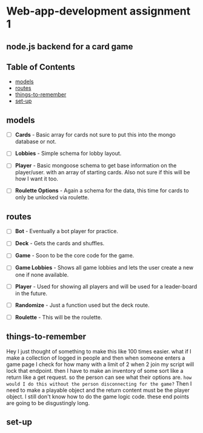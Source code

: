 Web-app-development assignment 1
=================================

## node.js backend for a card game


## Table of Contents

- [models](https://github.com/Whats-In-My-Vape/Web-App-Assign-1#models)
- [routes](https://github.com/Whats-In-My-Vape/Web-App-Assign-1#routes)
- [things-to-remember](https://github.com/Whats-In-My-Vape/Web-App-Assign-1#things-to-remember)
- [set-up](https://github.com/Whats-In-My-Vape/Web-App-Assign-1#set-up)

models
---------
- [ ] **Cards** - Basic array for cards not sure to put this into the mongo database or not.
- [ ] **Lobbies** - Simple schema for lobby layout.
- [ ] **Player** - Basic mongoose schema to get base information on the player/user. with an array of starting cards. 
                   Also not sure if this will be how I want it too.
- [ ] **Roulette Options** - Again a schema for the data, this time for cards to only be unlocked via roulette.





routes
---------
- [ ] **Bot** - Eventually a bot player for practice.
- [ ] **Deck** - Gets the cards and shuffles.
- [ ] **Game** - Soon to be the core code for the game.
- [ ] **Game Lobbies** - Shows all game lobbies and lets the user create a new one if none available.
- [ ] **Player** - Used for showing all players and will be used for a leader-board in the future.
- [ ] **Randomize** - Just a function used but the deck route.
- [ ] **Roulette** - This will be the roulette.


things-to-remember
--------
Hey I just thought of something to make this like 100 times easier.
what if I make a collection of logged in people and then when someone enters a game page I check for how many with 
a limit of 2 when 2 join my script will lock that endpoint.
then I have to make an inventory of some sort like a return like a get request. so the person can see 
what their options are. `how would I do this without the person disconnecting for the game?`
Then I need to make a playable object and the return content must be the player object. 
I still don't know how to do the game logic code.
these end points are going to be disgustingly long.




set-up
--------


